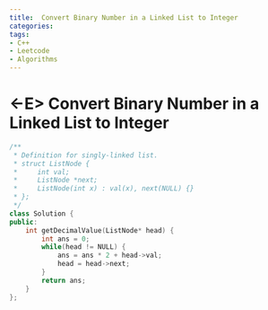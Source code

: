 ```yaml
---
title:  Convert Binary Number in a Linked List to Integer
categories:
tags:
- C++
- Leetcode
- Algorithms
---
```


# <-E>  Convert Binary Number in a Linked List to Integer

```c++
/**
 * Definition for singly-linked list.
 * struct ListNode {
 *     int val;
 *     ListNode *next;
 *     ListNode(int x) : val(x), next(NULL) {}
 * };
 */
class Solution {
public:
    int getDecimalValue(ListNode* head) {
        int ans = 0;
        while(head != NULL) {
            ans = ans * 2 + head->val;
            head = head->next;
        }
        return ans;
    }
};
```

